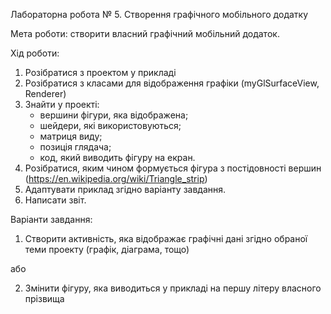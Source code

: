 Лабораторна робота № 5. Створення графічного мобільного додатку

Мета роботи: створити власний графічний мобільний додаток.

Хід роботи:
1. Розібратися з проектом у прикладі
1. Розібратися з класами для відображення графіки (myGlSurfaceView, Renderer)
1. Знайти у проекті:
   - вершини фігури, яка відображена;
   - шейдери, які використовуються;
   - матриця виду;
   - позиція глядача;
   - код, який виводить фігуру на екран.
1. Розібратися, яким чином формується фігура з постідовності вершин (https://en.wikipedia.org/wiki/Triangle_strip)
1. Адаптувати приклад згідно варіанту завдання.
1. Написати звіт.


Варіанти завдання:
1. Створити активність, яка відображає графічні дані згідно обраної теми проекту (графік, діаграма, тощо)

або

2. Змінити фігуру, яка виводиться у прикладі на першу літеру власного прізвища

  
